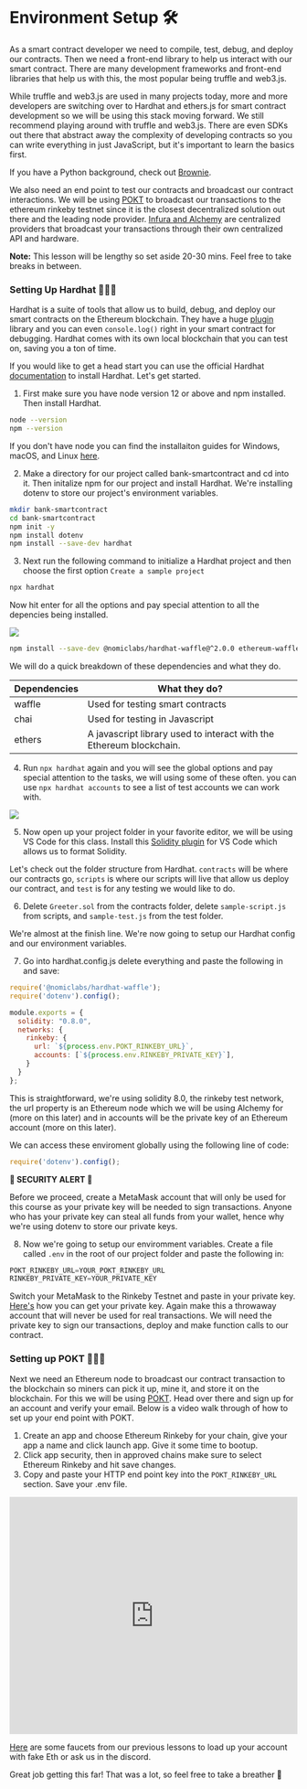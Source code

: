 # Environment Setup 🛠

As a smart contract developer we need to compile, test, debug, and deploy our contracts. Then we need a front-end library to help us interact with our smart contract. There are many development frameworks and front-end libraries that help us with this, the most popular being truffle and web3.js. 

While truffle and web3.js are used in many projects today, more and more developers are switching over to Hardhat and ethers.js for smart contract development so we will be using this stack moving forward. We still recommend playing around with truffle and web3.js. There are even SDKs out there that abstract away the complexity of developing contracts so you can write everything in just JavaScript, but it's important to learn the basics first.

If you have a Python background, check out [Brownie](https://eth-brownie.readthedocs.io/en/stable/).



We also need an end point to test our contracts and broadcast our contract interactions. We will be using [POKT](https://www.pokt.network/) to broadcast our transactions to the ethereum rinkeby testnet since it is the closest decentralized solution out there and the leading node provider. [Infura and Alchemy](https://docs.pokt.network/home/resources/faq/product-comparisons#centralized-apis-e.g.-infura-or-alchemy) are centralized providers that broadcast your transactions through their own centralized API and hardware.


**Note:** This lesson will be lengthy so set aside 20-30 mins. Feel free to take breaks in between.

### Setting Up Hardhat 👷🏾‍♀️

Hardhat is a suite of tools that allow us to build, debug, and deploy our smart contracts on the Ethereum blockchain. They have a huge [plugin](https://hardhat.org/plugins/) library and you can even `console.log()` right in your smart contract for debugging. Hardhat comes with its own local blockchain that you can test on, saving you a ton of time. 

If you would like to get a head start you can use the official Hardhat [documentation](https://hardhat.org/getting-started/) to install Hardhat. Let's get started.

1. First make sure you have node version 12 or above and npm installed. Then install Hardhat.

```bash
node --version
npm --version
```

If you don't have node you can find the installaiton guides for Windows, macOS, and Linux [here](https://nodejs.org/en/download/).

2. Make a directory for our project called bank-smartcontract and cd into it. Then initalize npm for our project and install Hardhat. We're installing dotenv to store our project's environment variables.

```bash
mkdir bank-smartcontract
cd bank-smartcontract
npm init -y
npm install dotenv
npm install --save-dev hardhat
```

3. Next run the following command to initialize a Hardhat project and then choose the first option `Create a sample project`

```bash
npx hardhat
```

Now hit enter for all the options and pay special attention to all the depencies being installed.

![](https://cadena.incl.us/wp-content/uploads/2021/12/hardhat-options.png)

```bash
npm install --save-dev @nomiclabs/hardhat-waffle@^2.0.0 ethereum-waffle@^3.0.0 chai@^4.2.0 @nomiclabs/hardhat-ethers@^2.0.0 ethers@^5.0.0
```

We will do a quick breakdown of these dependencies and what they do.

| Dependencies | What they do?                                                     |
| ------------ | ----------------------------------------------------------------- |
| waffle       | Used for testing smart contracts                                  |
| chai         | Used for testing in Javascript                                    |
| ethers       | A javascript library used to interact with the Ethereum blockchain.|

4. Run `npx hardhat` again and you will see the global options and pay special attention to the tasks, we will using some of these often. you can use `npx hardhat accounts` to see a list of test accounts we can work with.

![](https://cadena.incl.us/wp-content/uploads/2021/12/hardhat-tasks.png)

5. Now open up your project folder in your favorite editor, we will be using VS Code for this class. Install this [Solidity plugin](https://marketplace.visualstudio.com/items?itemName=JuanBlanco.solidity) for VS Code which allows us to format Solidity.

Let's check out the folder structure from Hardhat. `contracts` will be where our contracts go, `scripts` is where our scripts will live that allow us deploy our contract, and `test` is for any testing we would like to do.

6. Delete `Greeter.sol` from the contracts folder, delete `sample-script.js` from scripts, and `sample-test.js` from the test folder. 

We're almost at the finish line. We're now going to setup our Hardhat config and our environment variables.

7. Go into hardhat.config.js delete everything and paste the following in and save:

```javascript
require('@nomiclabs/hardhat-waffle');
require('dotenv').config();

module.exports = {
  solidity: "0.8.0",
  networks: {
    rinkeby: {
      url: `${process.env.POKT_RINKEBY_URL}`,
      accounts: [`${process.env.RINKEBY_PRIVATE_KEY}`],
    } 
  }
};
```

This is straightforward, we're using solidity 8.0, the rinkeby test network, the url property is an Ethereum node which we will be using Alchemy for (more on this later) and in accounts will be the private key of an Ethereum account (more on this later).

We can access these enviroment globally using the following line of code:

```javascript
require('dotenv').config();
```

**🚨 SECURITY ALERT 🚨**

Before we proceed, create a MetaMask account that will only be used for this course as your private key will be needed to sign transactions. Anyone who has your private key can steal all funds from your wallet, hence why we're using dotenv to store our private keys.

8. Now we're going to setup our enviromment variables. Create a file called `.env` in the root of our project folder and paste the following in:

```javascript
POKT_RINKEBY_URL=YOUR_POKT_RINKEBY_URL
RINKEBY_PRIVATE_KEY=YOUR_PRIVATE_KEY
```

Switch your MetaMask to the Rinkeby Testnet and paste in your private key. [Here's](https://metamask.zendesk.com/hc/en-us/articles/360015289632-How-to-Export-an-Account-Private-Key) how you can get your private key. Again make this a throwaway account that will never be used for real transactions. We will need the private key to sign our transactions, deploy and make function calls to our contract.

### Setting up POKT 🧙🏽‍♀️ 

Next we need an Ethereum node to broadcast our contract transaction to the blockchain so miners can pick it up, mine it, and store it on the blockchain. For this we will be using [POKT](https://mainnet.portal.pokt.network/#/signup). Head over there and sign up for an account and verify your email. Below is a video walk through of how to set up your end point with POKT.

1. Create an app and choose Ethereum Rinkeby for your chain, give your app a name and click launch app. Give it some time to bootup.
2. Click app security, then in approved chains make sure to select Ethereum Rinkeby and hit save changes.
3. Copy and paste your HTTP end point key into the `POKT_RINKEBY_URL` section. Save your .env file.

<iframe width="100%" height="415" src="https://www.youtube.com/embed/K45sL72nuAY" title="YouTube video player" frameborder="0" allow="accelerometer; autoplay; clipboard-write; encrypted-media; gyroscope; picture-in-picture" allowfullscreen></iframe>

[Here](https://app.cadena.dev/ZHjzLozd3mCsAcgMfeHE/lesson/ethereum-101/lesson-eth-2/2) are some faucets from our previous lessons to load up your account with fake Eth or ask us in the discord.

Great job getting this far! That was a lot, so feel free to take a breather 🌱
